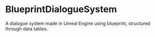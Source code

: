 # BlueprintDialogueSystem
 A dialogue system made in Unreal Engine using blueprint, structured through data tables.
